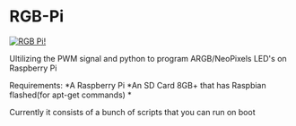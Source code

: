 # RGB-Pi
<a href="https://github.com/ACyberCat/RGB-Pi"><img src="https://i.imgur.com/EDbCBTo.gif" title="RGB Pi!" /></a>

Ultilizing the PWM signal and python to program ARGB/NeoPixels LED's on Raspberry Pi



Requirements: 
*A Raspberry Pi 
*An SD Card 8GB+ that has Raspbian flashed(for apt-get commands)
*


Currently it consists of a bunch of scripts that you can run on boot